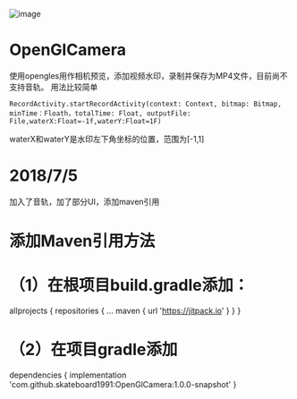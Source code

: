 ![image](https://github.com/skateboard1991/OpenGlCamera/blob/master/show.gif)

# OpenGlCamera
使用opengles用作相机预览，添加视频水印，录制并保存为MP4文件，目前尚不支持音轨。
用法比较简单
    
    RecordActivity.startRecordActivity(context: Context, bitmap: Bitmap, minTime：Floath，totalTime: Float, outputFile: File,waterX:Float=-1f,waterY:Float=1F)
    
    
waterX和waterY是水印左下角坐标的位置，范围为[-1,1]    

# 2018/7/5
加入了音轨，加了部分UI，添加maven引用

# 添加Maven引用方法
# （1）在根项目build.gradle添加：
allprojects {
		repositories {
			...
			maven { url 'https://jitpack.io' }
		}
	}
    
# （2）在项目gradle添加
dependencies {
	        implementation 'com.github.skateboard1991:OpenGlCamera:1.0.0-snapshot'
	}

